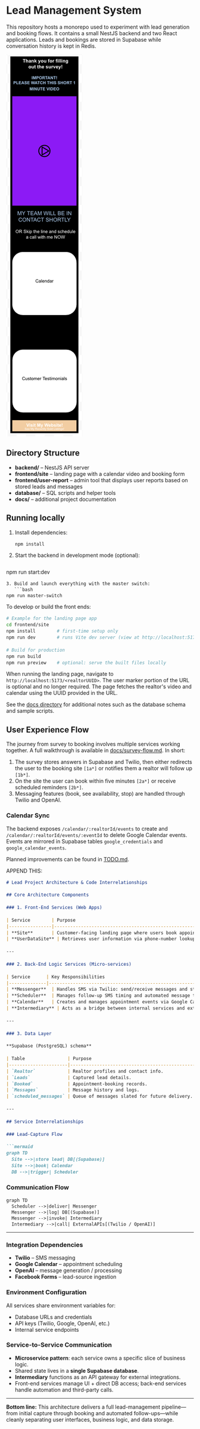 # Lead Management System

This repository hosts a monorepo used to experiment with lead generation and booking flows. It contains a small NestJS backend and two React applications. Leads and bookings are stored in Supabase while conversation history is kept in Redis.

![Site inspiration](InspirationForSite.png)

## Directory Structure

- **backend/** – NestJS API server
- **frontend/site** – landing page with a calendar video and booking form
- **frontend/user-report** – admin tool that displays user reports based on stored leads and messages
- **database/** – SQL scripts and helper tools
- **docs/** – additional project documentation

## Running locally

1. Install dependencies:
   ```bash
   npm install
   ```
2. Start the backend in development mode (optional):
   ```bash
npm run start:dev
```
3. Build and launch everything with the master switch:
   ```bash
npm run master-switch
```

To develop or build the front ends:

```bash
# Example for the landing page app
cd frontend/site
npm install        # first-time setup only
npm run dev        # runs Vite dev server (view at http://localhost:5173)

# Build for production
npm run build
npm run preview    # optional: serve the built files locally
```

When running the landing page, navigate to `http://localhost:5173/<realtorUUID>`.
The user marker portion of the URL is optional and no longer required. The page fetches the
realtor's video and calendar using the UUID provided in the URL.

See the [docs directory](docs/README.md) for additional notes such as the database schema and sample scripts.

## User Experience Flow
The journey from survey to booking involves multiple services working together. A full walkthrough is available in [docs/survey-flow.md](docs/survey-flow.md). In short:

1. The survey stores answers in Supabase and Twilio, then either redirects the user to the booking site `[1a*]` or notifies them a realtor will follow up `[1b*]`.
2. On the site the user can book within five minutes `[2a*]` or receive scheduled reminders `[2b*]`.
3. Messaging features (book, see availability, stop) are handled through Twilio and OpenAI.


### Calendar Sync
The backend exposes `/calendar/:realtorId/events` to create and `/calendar/:realtorId/events/:eventId` to delete Google Calendar events.
Events are mirrored in Supabase tables `google_credentials` and `google_calendar_events`.

Planned improvements can be found in [TODO.md](TODO.md).






APPEND THIS:

````markdown
# Lead Project Architecture & Code Interrelationships

## Core Architecture Components

### 1. Front-End Services (Web Apps)

| Service        | Purpose                                                                 |
|----------------|-------------------------------------------------------------------------|
| **Site**       | Customer-facing landing page where users book appointments with realtors; features a video player and calendar integration. |
| **UserDataSite** | Retrieves user information via phone-number lookup. |

---

### 2. Back-End Logic Services (Micro-services)

| Service      | Key Responsibilities                                       |
|--------------|------------------------------------------------------------|
| **Messenger**  | Handles SMS via Twilio: send/receive messages and store logs. |
| **Scheduler**  | Manages follow-up SMS timing and automated message triggers. |
| **Calendar**   | Creates and manages appointment events via Google Calendar API. |
| **Intermediary** | Acts as a bridge between internal services and external APIs. |

---

### 3. Data Layer

**Supabase (PostgreSQL) schema**

| Table                | Purpose                                       |
|----------------------|-----------------------------------------------|
| `Realtor`            | Realtor profiles and contact info.            |
| `Leads`              | Captured lead details.                        |
| `Booked`             | Appointment-booking records.                  |
| `Messages`           | Message history and logs.                     |
| `scheduled_messages` | Queue of messages slated for future delivery. |

---

## Service Interrelationships

### Lead-Capture Flow

```mermaid
graph TD
  Site -->|store lead| DB[(Supabase)]
  Site -->|book| Calendar
  DB -->|trigger| Scheduler
````

### Communication Flow

```mermaid
graph TD
  Scheduler -->|deliver| Messenger
  Messenger -->|log| DB[(Supabase)]
  Messenger -->|invoke| Intermediary
  Intermediary -->|call| ExternalAPIs[(Twilio / OpenAI)]
```

---

### Integration Dependencies

* **Twilio** – SMS messaging
* **Google Calendar** – appointment scheduling
* **OpenAI** – message generation / processing
* **Facebook Forms** – lead-source ingestion

### Environment Configuration

All services share environment variables for:

* Database URLs and credentials
* API keys (Twilio, Google, OpenAI, etc.)
* Internal service endpoints

### Service-to-Service Communication

* **Microservice pattern**: each service owns a specific slice of business logic.
* Shared state lives in a **single Supabase database**.
* **Intermediary** functions as an API gateway for external integrations.
* Front-end services manage UI + direct DB access; back-end services handle automation and third-party calls.

---

**Bottom line:** This architecture delivers a full lead-management pipeline—from initial capture through booking and automated follow-ups—while cleanly separating user interfaces, business logic, and data storage.

```
```























